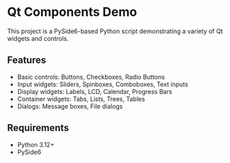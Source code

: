 # Qt Components Demo

This project is a PySide6-based Python script demonstrating a variety of Qt widgets and controls.

## Features

- Basic controls: Buttons, Checkboxes, Radio Buttons
- Input widgets: Sliders, Spinboxes, Comboboxes, Text inputs
- Display widgets: Labels, LCD, Calendar, Progress Bars
- Container widgets: Tabs, Lists, Trees, Tables
- Dialogs: Message boxes, File dialogs

## Requirements

- Python 3.12+
- PySide6

